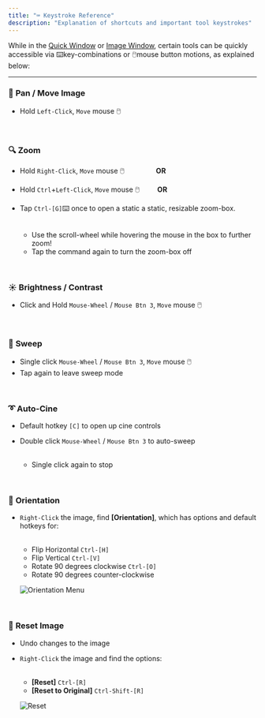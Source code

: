 ```yaml
---
title: "⌨️ Keystroke Reference"
description: "Explanation of shortcuts and important tool keystrokes"
---
```


While in the [Quick Window](/en/quick-window) or [Image Window](/en/image-window), certain tools can be quickly accessible via ⌨️key-combinations or 🖱️mouse button motions, as explained below:

---

### 🤚 **Pan / Move Image**

- Hold `Left-Click`, `Move` mouse 🖱️

<br />

### 🔍 **Zoom**

- Hold `Right-Click`, `Move` mouse 🖱️ &emsp;&emsp;&emsp;&emsp; **OR**
- Hold `Ctrl`+`Left-Click`, `Move` mouse 🖱️ &emsp;&emsp; **OR**
- Tap `Ctrl-[G]`⌨️ once to open a static a static, resizable zoom-box.
    
    <br />

    - Use the scroll-wheel while hovering the mouse in the box to further zoom!
    - Tap the command again to turn the zoom-box off

<br />

### ☀️ **Brightness / Contrast**
    
- Click and Hold `Mouse-Wheel` / `Mouse Btn 3`, `Move` mouse 🖱️

<br />

### 🧹 **Sweep**

- Single click `Mouse-Wheel` / `Mouse Btn 3`, `Move` mouse 🖱️
- Tap again to leave sweep mode

<br />

### ➰ **Auto-Cine**

- Default hotkey `[C]` to open up cine controls
- Double click `Mouse-Wheel` / `Mouse Btn 3` to auto-sweep
        
    <br />

    - Single click again to stop

<br />

### 🧭 **Orientation**

- `Right-Click` the image, find **[Orientation]**, which has options and default hotkeys for:
    
    <br />

    - Flip Horizontal `Ctrl-[H]`
    - Flip Vertical `Ctrl-[V]`
    - Rotate 90 degrees clockwise `Ctrl-[O]`
    - Rotate 90 degrees counter-clockwise

    ![Orientation Menu](/keystrokes/orientation.png)

<br />

### 🔄 **Reset Image**

- Undo changes to the image
- `Right-Click` the image and find the options:

    <br />

    - **[Reset]** `Ctrl-[R]`
    - **[Reset to Original]** `Ctrl-Shift-[R]`

    ![Reset](/keystrokes/reset.png)